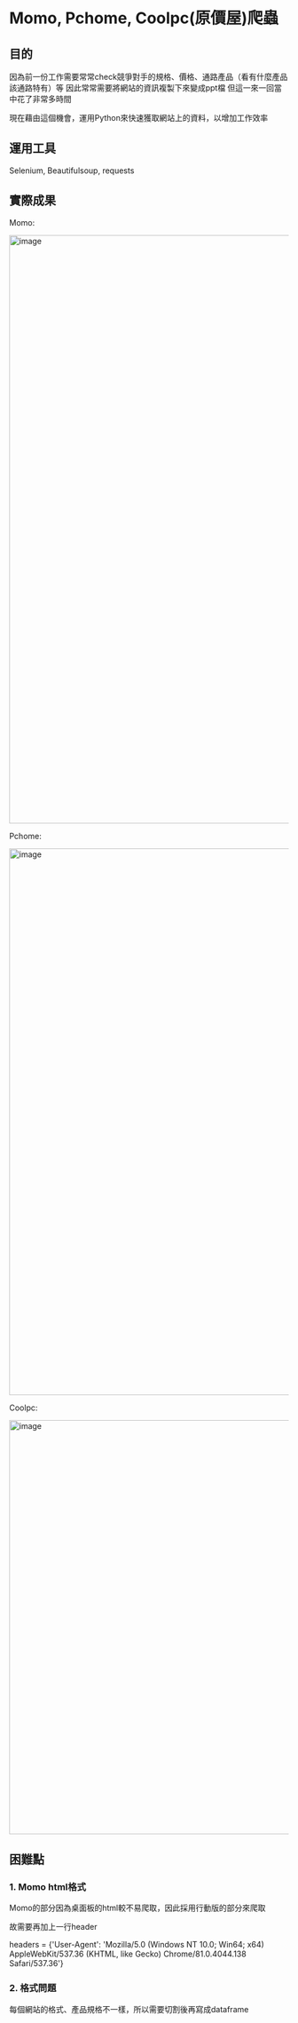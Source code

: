 # Momo, Pchome, Coolpc(原價屋)爬蟲

## 目的

因為前一份工作需要常常check競爭對手的規格、價格、通路產品（看有什麼產品該通路特有）等
因此常常需要將網站的資訊複製下來變成ppt檔
但這一來一回當中花了非常多時間

現在藉由這個機會，運用Python來快速獲取網站上的資料，以增加工作效率

## 運用工具

Selenium, Beautifulsoup, requests

## 實際成果

Momo:

<img width="1060" alt="image" src="https://github.com/e19931107/Python-Laptop_price_crawler/assets/50692450/ec942368-f700-490f-bc6c-121635d8d183">


Pchome:

<img width="985" alt="image" src="https://github.com/e19931107/Python-Laptop_price_crawler/assets/50692450/99de1b96-781c-4b16-9dd4-c5ca7be64559">


Coolpc:

<img width="746" alt="image" src="https://github.com/e19931107/Python-Laptop_price_crawler/assets/50692450/4114df0c-263a-4985-a7f9-b75072e2645e">


## 困難點

### 1. Momo html格式
Momo的部分因為桌面板的html較不易爬取，因此採用行動版的部分來爬取

故需要再加上一行header

headers = {'User-Agent': 'Mozilla/5.0 (Windows NT 10.0; Win64; x64) AppleWebKit/537.36 (KHTML, like Gecko) Chrome/81.0.4044.138 Safari/537.36'}

### 2. 格式問題

每個網站的格式、產品規格不一樣，所以需要切割後再寫成dataframe

